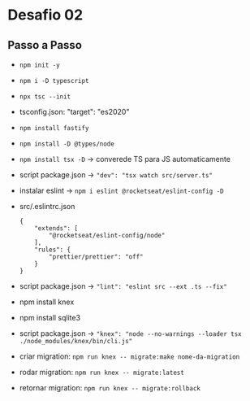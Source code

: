 # Desafio 02
## Passo a Passo
* ```npm init -y```
* ```npm i -D typescript```
* ```npx tsc --init```
* tsconfig.json: "target": "es2020"
* ```npm install fastify```
* ```npm install -D @types/node```
* ```npm install tsx -D``` -> converede TS para JS automaticamente
* script package.json -> ```"dev": "tsx watch src/server.ts"```
* instalar eslint -> ```npm i eslint @rocketseat/eslint-config -D```
* src/.eslintrc.json
    ```
    {
        "extends": [
            "@rocketseat/eslint-config/node"
        ],
        "rules": {
            "prettier/prettier": "off"
        }
    }
    ```

* script package.json -> ```"lint": "eslint src --ext .ts --fix"```
* npm install knex
* npm install sqlite3
* script package.json -> ```"knex": "node --no-warnings --loader tsx ./node_modules/knex/bin/cli.js"```
* criar migration: ```npm run knex -- migrate:make nome-da-migration```
* rodar migration: ```npm run knex -- migrate:latest```
* retornar migration: ```npm run knex -- migrate:rollback```
